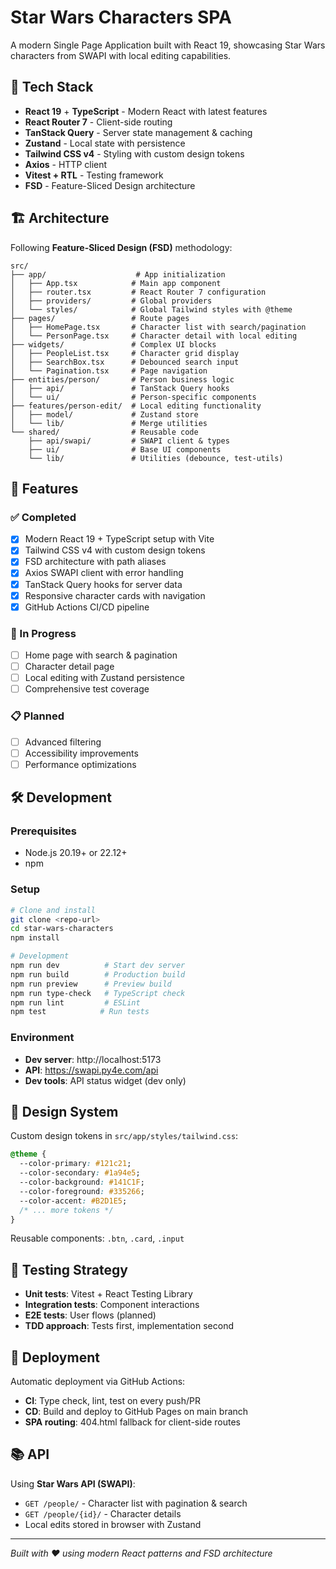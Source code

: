 # Star Wars Characters SPA

A modern Single Page Application built with React 19, showcasing Star Wars characters from SWAPI with local editing capabilities.

## 🚀 Tech Stack

- **React 19** + **TypeScript** - Modern React with latest features
- **React Router 7** - Client-side routing
- **TanStack Query** - Server state management & caching
- **Zustand** - Local state with persistence
- **Tailwind CSS v4** - Styling with custom design tokens
- **Axios** - HTTP client
- **Vitest + RTL** - Testing framework
- **FSD** - Feature-Sliced Design architecture

## 🏗️ Architecture

Following **Feature-Sliced Design (FSD)** methodology:

```
src/
├── app/                    # App initialization
│   ├── App.tsx            # Main app component
│   ├── router.tsx         # React Router 7 configuration
│   ├── providers/         # Global providers
│   └── styles/            # Global Tailwind styles with @theme
├── pages/                 # Route pages
│   ├── HomePage.tsx       # Character list with search/pagination
│   └── PersonPage.tsx     # Character detail with local editing
├── widgets/               # Complex UI blocks
│   ├── PeopleList.tsx     # Character grid display
│   ├── SearchBox.tsx      # Debounced search input
│   └── Pagination.tsx     # Page navigation
├── entities/person/       # Person business logic
│   ├── api/               # TanStack Query hooks
│   └── ui/                # Person-specific components
├── features/person-edit/  # Local editing functionality
│   ├── model/             # Zustand store
│   └── lib/               # Merge utilities
└── shared/                # Reusable code
    ├── api/swapi/         # SWAPI client & types
    ├── ui/                # Base UI components
    └── lib/               # Utilities (debounce, test-utils)
```

## 🎯 Features

### ✅ Completed
- [x] Modern React 19 + TypeScript setup with Vite
- [x] Tailwind CSS v4 with custom design tokens
- [x] FSD architecture with path aliases
- [x] Axios SWAPI client with error handling
- [x] TanStack Query hooks for server data
- [x] Responsive character cards with navigation
- [x] GitHub Actions CI/CD pipeline

### 🚧 In Progress
- [ ] Home page with search & pagination
- [ ] Character detail page
- [ ] Local editing with Zustand persistence
- [ ] Comprehensive test coverage

### 📋 Planned
- [ ] Advanced filtering
- [ ] Accessibility improvements
- [ ] Performance optimizations

## 🛠️ Development

### Prerequisites
- Node.js 20.19+ or 22.12+
- npm

### Setup
```bash
# Clone and install
git clone <repo-url>
cd star-wars-characters
npm install

# Development
npm run dev          # Start dev server
npm run build        # Production build
npm run preview      # Preview build
npm run type-check   # TypeScript check
npm run lint         # ESLint
npm test            # Run tests
```

### Environment
- **Dev server**: http://localhost:5173
- **API**: https://swapi.py4e.com/api
- **Dev tools**: API status widget (dev only)

## 🎨 Design System

Custom design tokens in `src/app/styles/tailwind.css`:

```css
@theme {
  --color-primary: #121c21;
  --color-secondary: #1a94e5;
  --color-background: #141C1F;
  --color-foreground: #335266;
  --color-accent: #B2D1E5;
  /* ... more tokens */
}
```

Reusable components: `.btn`, `.card`, `.input`

## 🧪 Testing Strategy

- **Unit tests**: Vitest + React Testing Library
- **Integration tests**: Component interactions
- **E2E tests**: User flows (planned)
- **TDD approach**: Tests first, implementation second

## 🚀 Deployment

Automatic deployment via GitHub Actions:
- **CI**: Type check, lint, test on every push/PR
- **CD**: Build and deploy to GitHub Pages on main branch
- **SPA routing**: 404.html fallback for client-side routes

## 📚 API

Using **Star Wars API (SWAPI)**:
- `GET /people/` - Character list with pagination & search
- `GET /people/{id}/` - Character details
- Local edits stored in browser with Zustand

---

*Built with ❤️ using modern React patterns and FSD architecture*